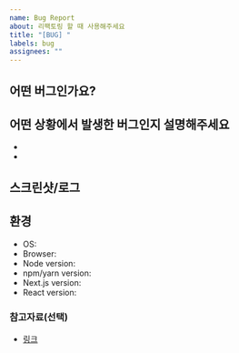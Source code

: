 ```yaml
---
name: Bug Report
about: 리팩토링 할 때 사용해주세요
title: "[BUG] "
labels: bug
assignees: ""
---
```


## 어떤 버그인가요?

<!-- 어떤 버그인지 간단하게 작성해주세요 -->

## 어떤 상황에서 발생한 버그인지 설명해주세요

<!-- 버그에 대해 더 구체적으로 작성해주세요 -->

-
-

## 스크린샷/로그

<!-- 버그를 확인할 수 있는 스크린샷이나 로그를 첨부해주세요 -->

## 환경

<!-- 어떤 환경에서 개발하고 있는지 작성해주세요 -->

- OS:
- Browser:
- Node version:
- npm/yarn version:
- Next.js version:
- React version:

### 참고자료(선택)

<!-- 문서, 링크, API 명세 등 참고자료를 첨부해주세요 -->

- [링크](link)
